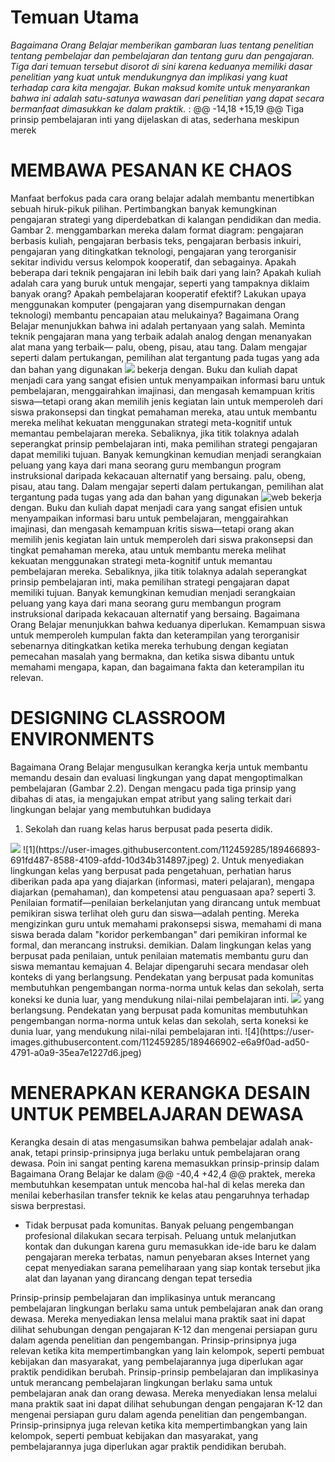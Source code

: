 
# **Temuan Utama**
*Bagaimana Orang Belajar memberikan gambaran luas tentang penelitian tentang pembelajar dan pembelajaran dan tentang guru dan pengajaran. Tiga dari temuan tersebut disorot di sini karena keduanya memiliki dasar penelitian yang kuat untuk mendukungnya dan implikasi yang kuat terhadap cara kita mengajar. Bukan maksud komite untuk menyarankan bahwa ini adalah satu-satunya wawasan dari penelitian yang dapat secara bermanfaat dimasukkan ke dalam praktik.* :
@@ -14,18 +15,19 @@ Tiga prinsip pembelajaran inti yang dijelaskan di atas, sederhana meskipun merek
# **MEMBAWA PESANAN KE CHAOS**
Manfaat berfokus pada cara orang belajar adalah membantu menertibkan sebuah hiruk-pikuk pilihan. Pertimbangkan banyak kemungkinan pengajaran strategi yang diperdebatkan di kalangan pendidikan dan media. Gambar 2. menggambarkan mereka dalam format diagram: pengajaran berbasis kuliah, pengajaran berbasis teks, pengajaran berbasis inkuiri, pengajaran yang ditingkatkan teknologi, pengajaran yang terorganisir sekitar individu versus kelompok kooperatif, dan sebagainya. Apakah beberapa dari
teknik pengajaran ini lebih baik dari yang lain? Apakah kuliah adalah cara yang buruk untuk mengajar, seperti yang tampaknya diklaim banyak orang? Apakah pembelajaran kooperatif efektif? Lakukan upaya menggunakan komputer (pengajaran yang disempurnakan dengan teknologi) membantu pencapaian atau melukainya? Bagaimana Orang Belajar menunjukkan bahwa ini adalah pertanyaan yang salah. Meminta teknik pengajaran mana yang terbaik adalah analog dengan menanyakan alat mana yang terbaik—
palu, obeng, pisau, atau tang. Dalam mengajar seperti dalam pertukangan, pemilihan alat tergantung pada tugas yang ada dan bahan yang digunakan <img src = "web.JPEG"> bekerja dengan. Buku dan kuliah dapat menjadi cara yang sangat efisien untuk menyampaikan informasi baru untuk pembelajaran, menggairahkan imajinasi, dan mengasah kemampuan kritis siswa—tetapi orang akan memilih jenis kegiatan lain untuk memperoleh dari siswa prakonsepsi dan tingkat pemahaman mereka, atau untuk membantu mereka melihat kekuatan menggunakan strategi meta-kognitif untuk memantau pembelajaran mereka. Sebaliknya, jika titik tolaknya adalah seperangkat prinsip pembelajaran inti, maka pemilihan strategi pengajaran dapat memiliki tujuan. Banyak kemungkinan kemudian menjadi serangkaian peluang yang kaya dari mana seorang guru membangun program instruksional daripada kekacauan alternatif yang bersaing.
palu, obeng, pisau, atau tang. Dalam mengajar seperti dalam pertukangan, pemilihan alat tergantung pada tugas yang ada dan bahan yang digunakan ![web](https://user-images.githubusercontent.com/112459285/189466946-b84f2e5b-d910-4822-9eb0-62a5ecebaefb.jpeg)
 bekerja dengan. Buku dan kuliah dapat menjadi cara yang sangat efisien untuk menyampaikan informasi baru untuk pembelajaran, menggairahkan imajinasi, dan mengasah kemampuan kritis siswa—tetapi orang akan memilih jenis kegiatan lain untuk memperoleh dari siswa prakonsepsi dan tingkat pemahaman mereka, atau untuk membantu mereka melihat kekuatan menggunakan strategi meta-kognitif untuk memantau pembelajaran mereka. Sebaliknya, jika titik tolaknya adalah seperangkat prinsip pembelajaran inti, maka pemilihan strategi pengajaran dapat memiliki tujuan. Banyak kemungkinan kemudian menjadi serangkaian peluang yang kaya dari mana seorang guru membangun program instruksional daripada kekacauan alternatif yang bersaing.
Bagaimana Orang Belajar menunjukkan bahwa keduanya diperlukan. Kemampuan siswa untuk memperoleh kumpulan fakta dan keterampilan yang terorganisir sebenarnya ditingkatkan ketika mereka terhubung dengan kegiatan pemecahan masalah yang bermakna, dan ketika siswa dibantu untuk memahami mengapa, kapan, dan bagaimana fakta dan keterampilan itu relevan.

# **DESIGNING CLASSROOM ENVIRONMENTS**
Bagaimana Orang Belajar mengusulkan kerangka kerja untuk membantu memandu desain dan evaluasi lingkungan yang dapat mengoptimalkan pembelajaran (Gambar 2.2). Dengan mengacu pada tiga prinsip yang dibahas di atas, ia mengajukan empat atribut yang saling terkait dari lingkungan belajar yang membutuhkan budidaya
1. Sekolah dan ruang kelas harus berpusat pada peserta didik.
<img src = "1.JPEG">
![1](https://user-images.githubusercontent.com/112459285/189466893-691fd487-8588-4109-afdd-10d34b314897.jpeg)
2. Untuk menyediakan lingkungan kelas yang berpusat pada pengetahuan, perhatian harus diberikan pada apa yang diajarkan (informasi, materi pelajaran), mengapa diajarkan (pemahaman), dan kompetensi atau penguasaan apa? seperti
3. Penilaian formatif—penilaian berkelanjutan yang dirancang untuk membuat pemikiran siswa terlihat oleh guru dan siswa—adalah
penting. Mereka mengizinkan guru untuk memahami prakonsepsi siswa, memahami di mana siswa berada dalam "koridor perkembangan" dari pemikiran informal ke formal, dan merancang instruksi. demikian. Dalam lingkungan kelas yang berpusat pada penilaian, untuk penilaian matematis membantu guru dan siswa memantau kemajuan
4. Belajar dipengaruhi secara mendasar oleh konteks di
yang berlangsung. Pendekatan yang berpusat pada komunitas membutuhkan pengembangan norma-norma untuk kelas dan sekolah, serta koneksi ke dunia luar, yang mendukung nilai-nilai pembelajaran inti. <img src = "4.JPEG">
yang berlangsung. Pendekatan yang berpusat pada komunitas membutuhkan pengembangan norma-norma untuk kelas dan sekolah, serta koneksi ke dunia luar, yang mendukung nilai-nilai pembelajaran inti. ![4](https://user-images.githubusercontent.com/112459285/189466902-e6a9f0ad-ad50-4791-a0a9-35ea7e1227d6.jpeg)

# **MENERAPKAN KERANGKA DESAIN UNTUK PEMBELAJARAN DEWASA**
Kerangka desain di atas mengasumsikan bahwa pembelajar adalah anak-anak, tetapi prinsip-prinsipnya juga berlaku untuk pembelajaran orang dewasa. Poin ini sangat penting karena memasukkan prinsip-prinsip dalam Bagaimana Orang Belajar ke dalam
@@ -40,4 +42,4 @@ praktek, mereka membutuhkan kesempatan untuk mencoba hal-hal di kelas mereka dan
menilai keberhasilan transfer teknik ke kelas atau pengaruhnya terhadap siswa berprestasi.
- Tidak berpusat pada komunitas. Banyak peluang pengembangan profesional dilakukan secara terpisah. Peluang untuk melanjutkan kontak dan dukungan karena guru memasukkan ide-ide baru ke dalam pengajaran mereka terbatas, namun penyebaran akses Internet yang cepat menyediakan sarana pemeliharaan yang siap kontak tersebut jika alat dan layanan yang dirancang dengan tepat tersedia

Prinsip-prinsip pembelajaran dan implikasinya untuk merancang pembelajaran lingkungan berlaku sama untuk pembelajaran anak dan orang dewasa. Mereka menyediakan lensa melalui mana praktik saat ini dapat dilihat sehubungan dengan pengajaran K-12 dan mengenai persiapan guru dalam agenda penelitian dan pengembangan. Prinsip-prinsipnya juga relevan ketika kita mempertimbangkan yang lain kelompok, seperti pembuat kebijakan dan masyarakat, yang pembelajarannya juga diperlukan agar praktik pendidikan berubah.
Prinsip-prinsip pembelajaran dan implikasinya untuk merancang pembelajaran lingkungan berlaku sama untuk pembelajaran anak dan orang dewasa. Mereka menyediakan lensa melalui mana praktik saat ini dapat dilihat sehubungan dengan pengajaran K-12 dan mengenai persiapan guru dalam agenda penelitian dan pengembangan. Prinsip-prinsipnya juga relevan ketika kita mempertimbangkan yang lain kelompok, seperti pembuat kebijakan dan masyarakat, yang pembelajarannya juga diperlukan agar praktik pendidikan berubah.
